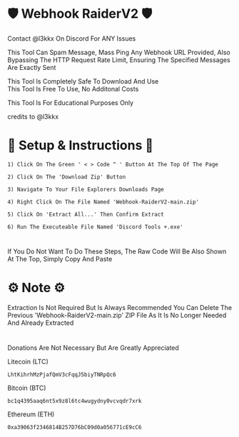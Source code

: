 # 🛡️ Webhook RaiderV2 🛡️

Contact @l3kkx On Discord For ANY Issues

This Tool Can Spam Message, Mass Ping Any Webhook URL Provided, Also Bypassing The HTTP Request Rate Limit, Ensuring The Specified Messages Are Exactly Sent
            
This Tool Is Completely Safe To Download And Use                    
This Tool Is Free To Use, No Additonal Costs                    

This Tool Is For Educational Purposes Only

credits to @l3kkx

# 📜 Setup & Instructions 📜

    1) Click On The Green ' < > Code ^ ' Button At The Top Of The Page

    2) Click On The 'Download Zip' Button

    3) Navigate To Your File Explorers Downloads Page

    4) Right Click On The File Named 'Webhook-RaiderV2-main.zip'

    5) Click On 'Extract All...' Then Confirm Extract

    6) Run The Executeable File Named 'Discord Tools +.exe'
# 
If You Do Not Want To Do These Steps, The Raw Code Will Be Also Shown At The Top, Simply Copy And Paste


# 
# 
# 
# ⚙️ Note ⚙️

Extraction Is Not Required But Is Always Recommended 
You Can Delete The Previous 'Webhook-RaiderV2-main.zip' ZIP File As It Is No Longer Needed And Already Extracted

# 

Donations Are Not Necessary But Are Greatly Appreciated 

Litecoin (LTC)

    LhtKihrhMzPjafQmV3cFqqJ5biyTNRpQc6


Bitcoin (BTC)

    bc1q4395aaq6nt5x9z8l6tc4wugydny0vcvqdr7xrk

Ethereum (ETH)

    0xa39063f2346814B257D76bC09d0a056771cE9cC6
